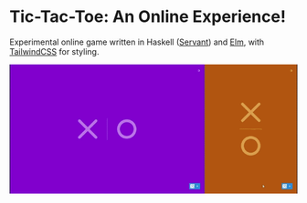 # Tic-Tac-Toe: An Online Experience!

Experimental online game written in Haskell 
([Servant](https://hackage.haskell.org/package/servant)) and 
[Elm](https://elm-lang.org), with [TailwindCSS](https://tailwindcss.com/) 
for styling.

<p align="center">
  <img src="./demo.gif" alt="Game demo" width="720">
</p>
